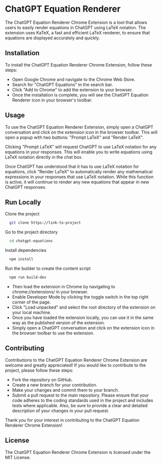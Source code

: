 # ChatGPT Equation Renderer

The ChatGPT Equation Renderer Chrome Extension is a tool that allows users to easily render equations in ChatGPT using LaTeX notation. The extension uses KaTeX, a fast and efficient LaTeX renderer, to ensure that equations are displayed accurately and quickly.

## Installation
To install the ChatGPT Equation Renderer Chrome Extension, follow these steps:

- Open Google Chrome and navigate to the Chrome Web Store.
- Search for "ChatGPT Equations" in the search bar.
- Click "Add to Chrome" to add the extension to your browser.
- Once the installation is complete, you will see the ChatGPT Equation Renderer icon in your browser's toolbar.

## Usage

To use the ChatGPT Equation Renderer Extension, simply open a ChatGPT conversation and click on the extension icon in the browser toolbar. This will open a popup with two buttons: "Prompt LaTeX" and "Render LaTeX".

Clicking "Prompt LaTeX" will request ChatGPT to use LaTeX notation for any equations in your responses. This will enable you to write equations using LaTeX notation directly in the chat box.

Once ChatGPT has understood that it has to use LaTeX notation for equations, click "Render LaTeX" to automatically render any mathematical expressions in your responses that use LaTeX notation. While this function is active, it will continue to render any new equations that appear in new ChatGPT responses.


## Run Locally

Clone the project

```bash
  git clone https://link-to-project
```

Go to the project directory

```bash
  cd chatgpt-equations
```

Install dependencies

```bash
  npm install
```

Run the builder to create the content script

```bash
  npm run build-dev
```

- Then load the extension in Chrome by navigating to chrome://extensions/ in your browser.
- Enable Developer Mode by clicking the toggle switch in the top right corner of the page.
- Click "Load unpacked" and select the root directory of the extension on your local machine.
- Once you have loaded the extension locally, you can use it in the same way as the published version of the extension. 
- Simply open a ChatGPT conversation and click on the extension icon in the browser toolbar to use the extension.

## Contributing
Contributions to the ChatGPT Equation Renderer Chrome Extension are welcome and greatly appreciated! If you would like to contribute to the project, please follow these steps:

- Fork the repository on GitHub.
- Create a new branch for your contribution.
- Make your changes and commit them to your branch.
- Submit a pull request to the main repository.
Please ensure that your code adheres to the coding standards used in the project and includes tests where applicable. Also, be sure to provide a clear and detailed description of your changes in your pull request.

Thank you for your interest in contributing to the ChatGPT Equation Renderer Chrome Extension!


## License
The ChatGPT Equation Renderer Chrome Extension is licensed under the MIT License.



